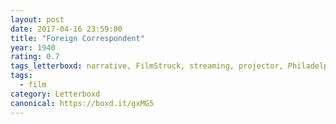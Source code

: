 ```yaml
---
layout: post 
date: 2017-04-16 23:59:00
title: "Foreign Correspondent"
year: 1940
rating: 0.7
tags_letterboxd: narrative, FilmStruck, streaming, projector, Philadelphia, Leah
tags:
  - film
category: Letterboxd
canonical: https://boxd.it/gxMG5
---
```

